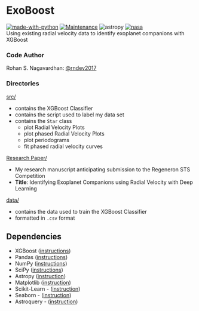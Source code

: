 # ExoBoost
[![made-with-python](https://img.shields.io/badge/Made%20with-Python-1f425f.svg)](https://www.python.org/)
[![Maintenance](https://img.shields.io/badge/Maintained%3F-yes-green.svg)](https://github.com/rndev2017/ExoBoost/graphs/commit-activity)
![astropy](http://img.shields.io/badge/powered%20by-AstroPy-orange.svg?style=flat)
[![nasa](https://img.shields.io/badge/powered%20by-NASA%20Exoplanet%20Archive-blue)](https://exoplanetarchive.ipac.caltech.edu/)<br>
Using existing radial velocity data to identify exoplanet companions with XGBoost <br>

### Code Author
Rohan S. Nagavardhan: [@rndev2017](https://github.com/rndev2017) <br>

### Directories
[src/](https://github.com/rndev2017/ExoBoost/tree/master/src)
- contains the XGBoost Classifier
- contains the script used to label my data set
- contains the `Star` class
    - plot Radial Velocity Plots
    - plot phased Radial Velocity Plots
    - plot periodograms
    - fit phased radial velocity curves

[Research Paper/](https://github.com/rndev2017/ExoBoost/tree/master/Research%20Paper)
- My research manuscript anticipating submission to the Regeneron STS Competition
- <strong>Title</strong>: Identifying Exoplanet Companions using Radial Velocity with Deep Learning

[data/](https://github.com/rndev2017/ExoBoost/tree/master/data)
- contains the data used to train the XGBoost Classifier
- formatted in `.csv` format

## Dependencies
- XGBoost ([instructions](https://xgboost.readthedocs.io/en/latest/build.html#python-package-installation))
- Pandas ([instructions](https://pandas.pydata.org/pandas-docs/stable/install.html))
- NumPy ([instructions](https://scipy.org/install.html))
- SciPy ([instructions](https://scipy.org/install.html))
- Astropy ([instruction](https://www.astropy.org/))
- Matplotlib ([instruction](https://matplotlib.org/users/installing.html))
- Scikit-Learn - ([instruction](https://scikit-learn.org/stable/install.html))
- Seaborn - ([instruction](https://seaborn.pydata.org/installing.html))
- Astroquery - ([instruction](https://astroquery.readthedocs.io/en/latest/#installation))
